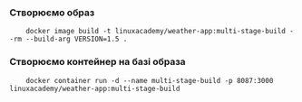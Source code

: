 ### Створюємо образ
```
    docker image build -t linuxacademy/weather-app:multi-stage-build --rm --build-arg VERSION=1.5 .
```
### Створюємо контейнер на базі образа
```
    docker container run -d --name multi-stage-build -p 8087:3000 linuxacademy/weather-app:multi-stage-build
```